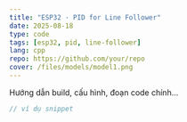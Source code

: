 ```yaml
---
title: "ESP32 · PID for Line Follower"
date: 2025-08-18
type: code
tags: [esp32, pid, line-follower]
lang: cpp
repo: https://github.com/your/repo
cover: /files/models/model1.png
---
```


Hướng dẫn build, cấu hình, đoạn code chính…

```cpp
// ví dụ snippet
